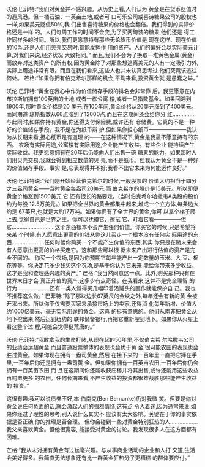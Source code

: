 沃伦·巴菲特:“我们对黄金并不感兴趣。从历史上看,人们认为
黄金是在货币贬值时的避风港。但一桶石油、一英亩土地,或者可
口可乐公司或喜诗糖果公司的股权也一样;如果美元贬值50%,我
们出售喜诗糖果的价格也会翻倍。我们得到的实际价格还是一样
的。人们每周工作的时间不会变,为了买两磅装的糖果,他们还是
得工作同样多的时间。所以,我们更愿意持有那些无论货币价值是
现在这样、现在价值的10%,还是人们用贝壳交易时,都能发挥作
用的资产。人们的偏好会以实际美元计算,对我们来说,经济状况
大致相同。”
而且,我们不会为了换取一堆黄色金属(黄金)而放弃对这类资产
的所有权,因为黄金除了对那些想逃离美元的人有一定吸引力外,
实际上用途非常有限。而且在我们看来,这些人也并未认真思考过
他们究竟该逃往何处。
芒格:“如果你拥有伯克希尔那样的机会,平均来看,投资黄金就
是愚蠢之举。”

沃伦·巴菲特:“黄金在我心中作为价值储存手段的排名会非常靠
后。我更愿意在内布拉斯加拥有100英亩的土地,或者一栋公寓
楼,或者一只指数基金。如果回溯到1900年,那时黄金价格是20
美元;在100年间,黄金价格从20美元涨到了400美元。而同期道
琼斯指数从66点涨到了12000点,而且在这期间还会给你分
红……………与此同时,如果你持有黄金,你还得支付保险费,或许还有
仓储费。它真的不是一种好的价值储存手段。我不是在为纸币辩
护,但如果你担心纸币———————我认为从长期来看,担心纸币是有道理
的——在这种情况下,黄金是我最不愿意持有的东西。
农场有实际用途,公寓楼有实际用途,企业能产生收益。有些企业
能持续产生实际收益。我更愿意拥有在20年后仍能向人们出售一磅
糖果的能力。如果那时人们用贝壳交易,我就会得到相应数量的贝
壳,而不是纸币。但我认为黄金不是一种好的价值储存手段。事实
是,它表现得并不好;我看不出它未来为何能运作良好。”

沃伦·巴菲特说:“我们刚开始经营伯克希尔的时候,一股股票的
价值大约相当于四分之三盎司黄金——当时黄金每盎司20美元,而
伯克希尔的股价是15美元。所以即便黄金价格涨到1500美元,它
还有很长的路要走。(当时伯克希尔哈撒韦A类股的股价约为每股
12.5万美元。)
如果把全世界的黄金都集中起来,堆成一个立方体,每条边大约是
67英尺,也就是大约17万吨。如果你拥有了全世界的黄金,你可
以拿个梯子爬上去,觉得自己是世界之王。你可以抚摸它、擦拭
它、盯着它看—————但它………………………
这个东西根本不会产生任何价值。你买它的时候,只是希望将来某
个时候,有人愿意出更高的价钱从你这儿买走一个根本没有任何实
际用途的东西…………………任何时候你购买一个不能产生价值的东西,其实
你只是在赌未来会有人愿意出更高的价格买走它。这和那些可以根
据未来产出进行估值的资产是完全不同的。
你买一个农场,是因为你预期它每年能产出一定数量的玉米、大
豆、棉花等等。你决定花多少钱买这个农场,是基于你认为它未来
能给你带来多少收益。这才是我和查理感兴趣的资产。”
芒格:“我当然同意这一点。此外,购买那种只有在世界末日才会
真正升值的资产,这多少有点奇怪。在我看来,这并不是完全理智
的行为…………………还有一类人觉得买几幅印着汤罐头的画作就能保护自
己。我也不推荐这么做。”
巴菲特:“除了那块边长67英尺的金块之外,每年还会有新的黄
金被开采出来。所以你不仅需要买家来承接市场上的卖家,还得消
化每年新增、价值大约1000亿美元、毫无实际用途的黄金。这真
的挺有意思的。他们从南非把黄金从地下挖出来,然后运到纽约的
联邦储备银行,再把它重新埋到地下。如果你从火星上看这整个过
程,可能会觉得挺荒唐的。”

沃伦·巴菲特:“我敢拿我的生命打赌,从现在起的50年里,不仅伯克希
尔哈撒韦公司的业绩会远超黄金,而且普通股票整体的表现也会优于黄
金,很可能农田的表现也会胜过黄金。如果你现在拥有一盎司黄金,然后
在接下来的一百年里一直把它捧在手里,一百年后你还是拥有一盎司黄
金。但如果你拥有一百英亩农田,一百年后你仍会拥有一百英亩农田,而
且在这期间你还能收获庄稼并将其出售,或许还能用这些收益再购置更多
的农田。任何长期来看,不产生收益的投资都很难战胜那些能产生收益的
投资。”

这很有趣:我可以说债券不好,本·伯南克(Ben Bernanke)仍对我微
笑。但要是你对黄金说任何负面的话,就会激起人们的强烈情绪,这有点
令人着迷,因为通常来说,如果你经过了理性的思考,别人说什么其实不
应该有太大影响。关键在于你的事实依据是否正确,你的推理是否合理。
但你会碰到一些对黄金特别狂热的人………………我父亲喜欢黄金。但他很宽容,
能接受对黄金的讨论。我发现很多人在这方面都有困难。

芒格:“我从未对拥有黄金有过丝毫兴趣。与从事商业活动的企业和人打
交道,生活会美好得多。我简直无法想象还有比一群黄金狂热分子更糟糕
的群体要应付。”
